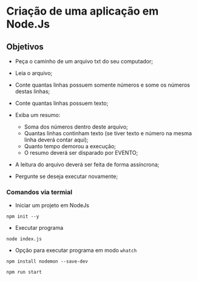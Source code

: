 # Criação de uma aplicação em Node.Js

## Objetivos

- Peça o caminho de um arquivo txt do seu computador;
- Leia o arquivo;
- Conte quantas linhas possuem somente números e some os números destas linhas;
- Conte quantas linhas possuem texto;

- Exiba um resumo:

  - Soma dos números dentro deste arquivo;
  - Quantas linhas continham texto (se tiver texto e número na mesma linha deverá contar aqui);
  - Quanto tempo demorou a execução;
  - O resumo deverá ser disparado por EVENTO;

- A leitura do arquivo deverá ser feita de forma assíncrona;

- Pergunte se deseja executar novamente;

### Comandos via termial

- Iniciar um projeto em NodeJs

```node
npm init --y
```

- Executar programa

```node
node index.js
```

- Opção para executar programa em modo ```whatch```

```node
npm install nodemon --save-dev
```

```node
npm run start
```

